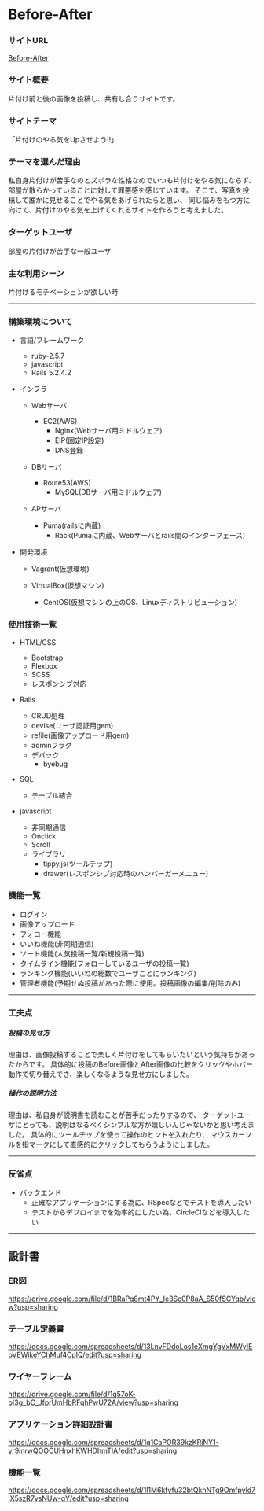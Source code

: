 # Before-After

### サイトURL
<a href="https://beforeafter.work/">Before-After</a>

### サイト概要
片付け前と後の画像を投稿し、共有し合うサイトです。

### サイトテーマ
「片付けのやる気をUpさせよう!!」

### テーマを選んだ理由
私自身片付けが苦手なのとズボラな性格なのでいつも片付けをやる気にならず、
部屋が散らかっていることに対して罪悪感を感じています。
そこで、写真を投稿して誰かに見せることでやる気をあげられたらと思い、
同じ悩みをもつ方に向けて、片付けのやる気を上げてくれるサイトを作ろうと考えました。

### ターゲットユーザ
部屋の片付けが苦手な一般ユーザ

### 主な利用シーン
片付けるモチベーションが欲しい時

***

### 構築環境について

- 言語/フレームワーク

  - ruby-2.5.7
  - javascript
  - Rails 5.2.4.2

- インフラ

  - Webサーバ
    - EC2(AWS)
      - Nginx(Webサーバ用ミドルウェア)
      - EIP(固定IP設定)
      - DNS登録

  - DBサーバ
    - Route53(AWS)
      - MySQL(DBサーバ用ミドルウェア)

  - APサーバ
    - Puma(railsに内蔵)
      - Rack(Pumaに内蔵、Webサーバとrails間のインターフェース)
  
- 開発環境

  - Vagrant(仮想環境)

  - VirtualBox(仮想マシン)
    - CentOS(仮想マシンの上のOS、Linuxディストリビューション)

### 使用技術一覧

- HTML/CSS
  - Bootstrap
  - Flexbox
  - SCSS
  - レスポンシブ対応

- Rails
  - CRUD処理
  - devise(ユーザ認証用gem)
  - refile(画像アップロード用gem)
  - adminフラグ
  - デバック
    - byebug

- SQL
  - テーブル結合

- javascript
  - 非同期通信
  - Onclick
  - Scroll
  - ライブラリ
    - tippy.js(ツールチップ)
    - drawer(レスポンシブ対応時のハンバーガーメニュー)

### 機能一覧
- ログイン
- 画像アップロード
- フォロー機能
- いいね機能(非同期通信)
- ソート機能(人気投稿一覧/新規投稿一覧)
- タイムライン機能(フォローしているユーザの投稿一覧)
- ランキング機能(いいねの総数でユーザごとにランキング)
- 管理者機能(予期せぬ投稿があった際に使用。投稿画像の編集/削除のみ)

***

### 工夫点

##### 投稿の見せ方
理由は、画像投稿することで楽しく片付けをしてもらいたいという気持ちがあったからです。
具体的に投稿のBefore画像とAfter画像の比較をクリックやホバー動作で切り替えでき、楽しくなるような見せ方にしました。

##### 操作の説明方法
理由は、私自身が説明書を読むことが苦手だったりするので、
ターゲットユーザにとっても、説明はなるべくシンプルな方が嬉しいんじゃないかと思い考えました。
具体的にツールチップを使って操作のヒントを入れたり、
マウスカーソルを指マークにして直感的にクリックしてもらうようにしました。

***

### 反省点
- バックエンド
  - 正確なアプリケーションにする為に、RSpecなどでテストを導入したい
  - テストからデプロイまでを効率的にしたい為、CircleCIなどを導入したい
  
***

## 設計書

### ER図
<https://drive.google.com/file/d/1BRaPq8mt4PY_Ie3Sc0P8aA_S50fSCYqb/view?usp=sharing>

### テーブル定義書
<https://docs.google.com/spreadsheets/d/13LnvFDdoLos1eXmgYgVxMWyIEpVEWikeYChMuf4CplQ/edit?usp=sharing>

### ワイヤーフレーム
<https://drive.google.com/file/d/1q57oK-bI3g_bC_JfprUmHbRFqhPwU72A/view?usp=sharing>

### アプリケーション詳細設計書
<https://docs.google.com/spreadsheets/d/1q1CaPOR39kzKRiNY1-yr9inrwQOOCUHnxhKWHDhmTIA/edit?usp=sharing>

### 機能一覧
<https://docs.google.com/spreadsheets/d/1I1M6kfyfu32btQkhNTg9Omfpyld7jX5szR7vsNUw-qY/edit?usp=sharing>


